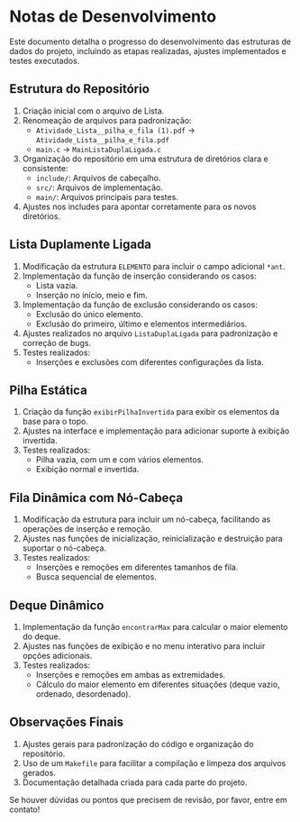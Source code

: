 # Notas de Desenvolvimento

Este documento detalha o progresso do desenvolvimento das estruturas de dados do projeto, incluindo as etapas realizadas, ajustes implementados e testes executados.

## Estrutura do Repositório

1. Criação inicial com o arquivo de Lista.
2. Renomeação de arquivos para padronização:
   * `Atividade_Lista__pilha_e_fila (1).pdf` -> `Atividade_Lista__pilha_e_fila.pdf`
   * `main.c` -> `MainListaDuplaLigada.c`
3. Organização do repositório em uma estrutura de diretórios clara e consistente:
   * `include/`: Arquivos de cabeçalho.
   * `src/`: Arquivos de implementação.
   * `main/`: Arquivos principais para testes.
4. Ajustes nos includes para apontar corretamente para os novos diretórios.

## Lista Duplamente Ligada

1. Modificação da estrutura `ELEMENTO` para incluir o campo adicional `*ant`.
2. Implementação da função de inserção considerando os casos:
   * Lista vazia.
   * Inserção no início, meio e fim.
3. Implementação da função de exclusão considerando os casos:
   * Exclusão do único elemento.
   * Exclusão do primeiro, último e elementos intermediários.
4. Ajustes realizados no arquivo `ListaDuplaLigada` para padronização e correção de bugs.
5. Testes realizados:
   * Inserções e exclusões com diferentes configurações da lista.

## Pilha Estática

1. Criação da função `exibirPilhaInvertida` para exibir os elementos da base para o topo.
2. Ajustes na interface e implementação para adicionar suporte à exibição invertida.
3. Testes realizados:
   * Pilha vazia, com um e com vários elementos.
   * Exibição normal e invertida.

## Fila Dinâmica com Nó-Cabeça

1. Modificação da estrutura para incluir um nó-cabeça, facilitando as operações de inserção e remoção.
2. Ajustes nas funções de inicialização, reinicialização e destruição para suportar o nó-cabeça.
3. Testes realizados:
   * Inserções e remoções em diferentes tamanhos de fila.
   * Busca sequencial de elementos.

## Deque Dinâmico

1. Implementação da função `encontrarMax` para calcular o maior elemento do deque.
2. Ajustes nas funções de exibição e no menu interativo para incluir opções adicionais.
3. Testes realizados:
   * Inserções e remoções em ambas as extremidades.
   * Cálculo do maior elemento em diferentes situações (deque vazio, ordenado, desordenado).

## Observações Finais

1. Ajustes gerais para padronização do código e organização do repositório.
2. Uso de um `Makefile` para facilitar a compilação e limpeza dos arquivos gerados.
3. Documentação detalhada criada para cada parte do projeto.

Se houver dúvidas ou pontos que precisem de revisão, por favor, entre em contato!
